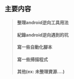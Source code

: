 ## 主要内容
> #### 整理android逆向工具用法
> #### 紀錄android逆向遇到的坑
> #### 寫一些自動化腳本
> #### 寫一些掃描程式
> #### 其他(ex: 未整理資源....)
